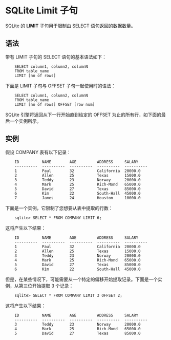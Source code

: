 # SQLite Limit 子句


SQLite 的 **LIMIT** 子句用于限制由 SELECT 语句返回的数据数量。

## 语法
带有 LIMIT 子句的 SELECT 语句的基本语法如下：

```
    SELECT column1, column2, columnN
    FROM table_name
    LIMIT [no of rows]
```

下面是 LIMIT 子句与 OFFSET 子句一起使用时的语法：

```
    SELECT column1, column2, columnN
    FROM table_name
    LIMIT [no of rows] OFFSET [row num]
```

SQLite 引擎将返回从下一行开始直到给定的 OFFSET 为止的所有行，如下面的最后一个实例所示。

## 实例
假设 COMPANY 表有以下记录：

```
    ID          NAME        AGE         ADDRESS     SALARY
    ----------  ----------  ----------  ----------  ----------
    1           Paul        32          California  20000.0
    2           Allen       25          Texas       15000.0
    3           Teddy       23          Norway      20000.0
    4           Mark        25          Rich-Mond   65000.0
    5           David       27          Texas       85000.0
    6           Kim         22          South-Hall  45000.0
    7           James       24          Houston     10000.0
```

下面是一个实例，它限制了您想要从表中提取的行数：

```
    sqlite> SELECT * FROM COMPANY LIMIT 6;
```

这将产生以下结果：

```
    ID          NAME        AGE         ADDRESS     SALARY
    ----------  ----------  ----------  ----------  ----------
    1           Paul        32          California  20000.0
    2           Allen       25          Texas       15000.0
    3           Teddy       23          Norway      20000.0
    4           Mark        25          Rich-Mond   65000.0
    5           David       27          Texas       85000.0
    6           Kim         22          South-Hall  45000.0
```

但是，在某些情况下，可能需要从一个特定的偏移开始提取记录。下面是一个实例，从第三位开始提取 3 个记录：

```
    sqlite> SELECT * FROM COMPANY LIMIT 3 OFFSET 2;
```

这将产生以下结果：

```
    ID          NAME        AGE         ADDRESS     SALARY
    ----------  ----------  ----------  ----------  ----------
    3           Teddy       23          Norway      20000.0
    4           Mark        25          Rich-Mond   65000.0
    5           David       27          Texas       85000.0
```
